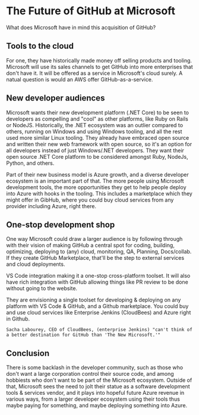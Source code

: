 
# The Future of GitHub at Microsoft

What does Microsoft have in mind this acquisition of GitHub?

## Tools to the cloud

For one, they have historically made money off selling products and tooling.  Microsoft will use its sales channels to get GitHub into more enterprises that don't have it. It will be offered as a service in Microsoft's cloud surely. A natual question is would an AWS offer GitHub-as-a-service.

## New developer audiences

Microsoft wants their new development platform (.NET Core) to be seen to developers as compelling and "cool" as other platforms, like Ruby on Rails or NodeJS. Historically, the .NET ecosystem was an outlier compared to others, running on Windows and using Windows tooling, and all the rest used more similar Linux tooling. They already have embraced open source and written their new web framework with open source, so it's an option for all developers instead of just Windows/.NET developers. They want their open source .NET Core platform to be considered amongst Ruby, NodeJs, Python, and others.

Part of their new business model is Azure growth, and a diverse developer ecosystem is an important part of that. The more people using Microsoft development tools, the more opportunities they get to help people deploy into Azure with hooks in the tooling. This includes a marketplace which they might offer in GibHub, where you could buy cloud services from any provider including Azure, right there.

## One-stop development shop

One way Microsoft could draw a larger audience is by following through with their vision of making GitHub a central spot for coding, building, optimizing, deploying to (any) cloud, monitoring, QA, Planning, Docs/collab. If they create GitHub Marketplace, that'll be the step to external services and cloud deployments.

VS Code integration making it a one-stop cross-platform toolset. It will also have rich integration with GitHub allowing things like PR review to be done without going to the website.

They are envisioning a single toolset for developing & deploying on any platform with VS Code & GitHub, and a Github marketplace. You could buy and use cloud services like Enterprise Jenkins (CloudBees) and Azure right in Github.

    Sacha Labourey, CEO of CloudBees, (enterprise Jenkins) "can't think of a better destination for GitHub than 'The New Microsoft.'"

## Conclusion

There is some backlash in the developer community, such as those who don't want a large corporation control their source code, and among hobbiests who don't want to be part of the Microsoft ecosystem. Outside of that, Microsoft sees the need to jolt their statue as a software development tools & services vendor, and it plays into hopeful future Azure revenue in various ways, from a larger developer ecosystem using their tools thus maybe paying for something, and maybe deploying something into Azure.